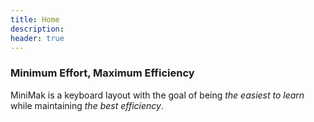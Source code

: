```yaml
---
title: Home
description:
header: true
---
```


### Minimum Effort, Maximum Efficiency ###

MiniMak is a keyboard layout with the goal of being *the
easiest to learn* while maintaining *the best efficiency*.
